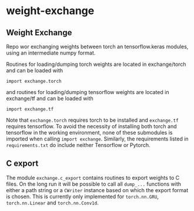 # weight-exchange



## Weight Exchange
Repo wor exchanging weights between torch an tensorflow.keras modules, using an intermediate numpy format.

Routines for loading/dumping torch weights are located in exchange/torch and can be loaded with
```
import exchange.torch
```
and routines for loading/dumping tensorflow weights are located in exchange/tf and can be loaded with
```
import exchange.tf
```

Note that `exchange.torch` requires torch to be installed and `exchange.tf` requires tensorflow. To avoid the necessity of installing both torch and tensorflow in the working environment, none of these submodules is imported when calling `import exchange`. Similarly, the requirements listed in `requirements.txt` do include neither Tensorflow or Pytorch.


## C export
The module `exchange.c_export` contains routines to export weights to C files. On the long run it will be possible to call all `dump_...` functions with either a path string or a `CWriter` instance based on which the export format is chosen. This is currently only implemented for `torch.nn.GRU`, `torch.nn.Linear` and `torch.nn.Conv1d`.
